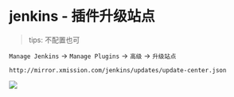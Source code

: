 # jenkins - 插件升级站点

> tips: 不配置也可

`Manage Jenkins` -> `Manage Plugins` -> `高级` -> `升级站点`

```
http://mirror.xmission.com/jenkins/updates/update-center.json
```

![](images/jenkins-plugins-upgrade-site.png)
